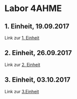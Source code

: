 # Labor 4AHME

## 1. Einheit, 19.09.2017  
Link zur [1. Einheit](https://github.com/HTLMechatronics/m14-la1-sx/blob/strsem13/strsem13/strsem13_kw38.md)

## 2. Einheit, 26.09.2017  
Link zur [2. Einheit](https://github.com/HTLMechatronics/m14-la1-sx/blob/strsem13/strsem13/strsem13_kw39.md)  

## 3. Einheit, 03.10.2017
Link zur [3.Einheit](...)
